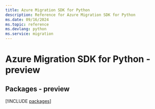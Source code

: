 ```yaml
---
title: Azure Migration SDK for Python
description: Reference for Azure Migration SDK for Python
ms.date: 09/16/2024
ms.topic: reference
ms.devlang: python
ms.service: migration
---
```

# Azure Migration SDK for Python - preview
## Packages - preview
[!INCLUDE [packages](migration-index.md)]